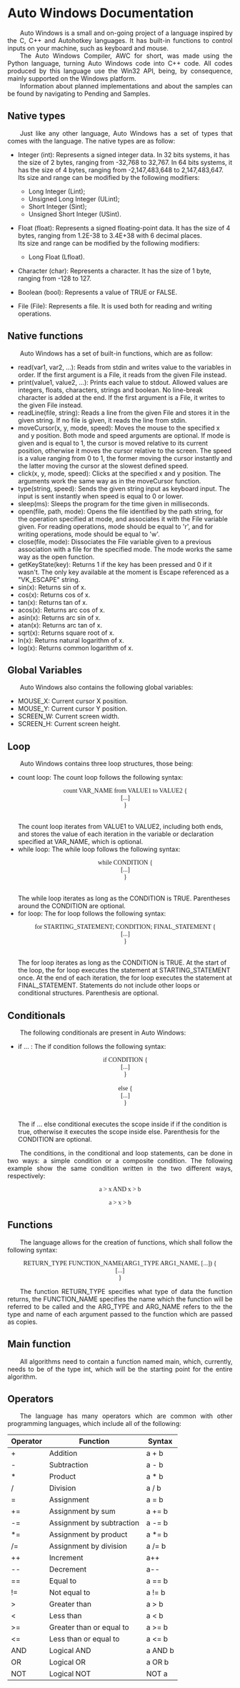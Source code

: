 <h1>Auto Windows Documentation</h1>
<div class="line"></div>

<p align="justify">&emsp;&emsp;Auto Windows is a small and on-going project of a language inspired by the C, C++ and Autohotkey languages. It has built-in functions to control inputs on your machine, such as keyboard and mouse.
<br>
&emsp;&emsp;The Auto Windows Compiler, AWC for short, was made using the Python language, turning Auto Windows code into C++ code. All codes produced by this language use the Win32 API, being, by consequence, mainly supported on the Windows platform.
<br>
&emsp;&emsp;Information about planned implementations and about the samples can be found by navigating to Pending and Samples.</p>

## Native types	
<p align="justify">&emsp;&emsp;Just like any other language, Auto Windows has a set of types that comes with the language. The native types are as follow:</p>

- Integer (int): Represents a signed integer data. In 32 bits systems, it has the size of 2 bytes, ranging from -32,768 to 32,767. In 64 bits systems, it has the size of 4 bytes, ranging from -2,147,483,648 to 2,147,483,647.<br>Its size and range can be modified by the following modifiers:
	- Long Integer (Lint);
	- Unsigned Long Integer (ULint);
	- Short Integer (Sint);
	- Unsigned Short Integer (USint).

- Float (float): Represents a signed floating-point data. It has the size of 4 bytes, ranging from 1.2E-38 to 3.4E+38 with 6 decimal places.<br>Its size and range can be modified by the following modifiers:
	- Long Float (Lfloat).

- Character (char): Represents a character. It has the size of 1 byte, ranging from -128 to 127.

- Boolean (bool): Represents a value of TRUE or FALSE.

- File (File): Represents a file. It is used both for reading and writing operations.

## Native functions
<p align="justify">&emsp;&emsp;Auto Windows has a set of built-in functions, which are as follow:</p>

- read(var1, var2, ...): Reads from stdin and writes value to the variables in order. If the first argument is a File, it reads from the given File instead.
- print(value1, value2, ...): Prints each value to stdout. Allowed values are integers, floats, characters, strings and boolean. No line-break character is added at the end. If the first argument is a File, it writes to the given File instead.
- readLine(file, string): Reads a line from the given File and stores it in the given string. If no file is given, it reads the line from stdin.
- moveCursor(x, y, mode, speed): Moves the mouse to the specified x and y position. Both mode and speed arguments are optional. If mode is given and is equal to 1, the cursor is moved relative to its current position, otherwise it moves the cursor relative to the screen. The speed is a value ranging from 0 to 1, the former moving the cursor instantly and the latter moving the cursor at the slowest defined speed.
- click(x, y, mode, speed): Clicks at the specified x and y position. The arguments work the same way as in the moveCursor function.
- type(string, speed): Sends the given string input as keyboard input. The input is sent instantly when speed is equal to 0 or lower.
- sleep(ms): Sleeps the program for the time given in milliseconds.
- open(file, path, mode): Opens the file identified by the path string, for the operation specified at mode, and associates it with the File variable given. For reading operations, mode should be equal to 'r', and for writing operations, mode should be equal to 'w'.
- close(file, mode): Dissociates the File variable given to a previous association with a file for the specified mode. The mode works the same way as the open function.
- getKeyState(key): Returns 1 if the key has been pressed and 0 if it wasn't. The only key available at the moment is Escape referenced as a "VK_ESCAPE" string.
- sin(x): Returns sin of x.
- cos(x): Returns cos of x.
- tan(x): Returns tan of x.
- acos(x): Returns arc cos of x.
- asin(x): Returns arc sin of x.
- atan(x): Returns arc tan of x.
- sqrt(x): Returns square root of x.
- ln(x): Returns natural logarithm of x.
- log(x): Returns common logarithm of x.

## Global Variables
<p align="justify">&emsp;&emsp;Auto Windows also contains the following global variables:</p>

- MOUSE_X: Current cursor X position.
- MOUSE_Y: Current cursor Y position.
- SCREEN_W: Current screen width.
- SCREEN_H: Current screen height.

## Loop
<p align="justify">&emsp;&emsp;Auto Windows contains three loop structures, those being:</p>
<ul>
	<li>count loop: The count loop follows the following syntax:<br>
	<p align="center" style="font-family: Source Code Pro;">count VAR_NAME from VALUE1 to VALUE2 {<br>
	[...]<br>
	}</p><br>
	The count loop iterates from VALUE1 to VALUE2, including both ends, and stores the value of each iteration in the variable or declaration specified at VAR_NAME, which is optional.</li>
	<li>while loop: The while loop follows the following syntax:<br>
	<p align="center" style="font-family: Source Code Pro;">while CONDITION {<br>
	[...]<br>
	}</p><br>
	The while loop iterates as long as the CONDITION is TRUE. Parentheses around the CONDITION are optional.</li>
	<li>for loop: The for loop follows the following syntax:<br>
	<p align="center" style="font-family: Source Code Pro;">for STARTING_STATEMENT; CONDITION; FINAL_STATEMENT {<br>
	[...]<br>
	}</p><br>
	The for loop iterates as long as the CONDITION is TRUE. At the start of the loop, the for loop executes the statement at STARTING_STATEMENT once. At the end of each iteration, the for loop executes the statement at FINAL_STATEMENT. Statements do not include other loops or conditional structures. Parenthesis are optional.</li>
</ul>

## Conditionals
<p align="justify">&emsp;&emsp;The following conditionals are present in Auto Windows:</p>
<ul>
	<li>if ... : The if condition follows the following syntax:<br>
	<p align="center" style="font-family: Source Code Pro;">if CONDITION {<br>
	[...]<br>
	}<br>
	<br>
	else {<br>
	[...]<br>
	}<br>
	</p><br>
	The if … else conditional executes the scope inside if if the condition is true, otherwise it executes the scope inside else. Parenthesis for the CONDITION are optional.</li>
</ul>
<p align="justify">&emsp;&emsp;The conditions, in the conditional and loop statements, can be done in two ways: a simple condition or a composite condition. The following example show the same condition written in the two different ways, respectively:</p>
<p align="center" style="font-family: Source Code Pro;">a > x AND x > b</p>
<p align="center" style="font-family: Source Code Pro;">a > x > b</p>

## Functions
<p align="justify">&emsp;&emsp;The language allows for the creation of functions, which shall follow the following syntax:</p>
<p align="center" style="font-family: Source Code Pro;">RETURN_TYPE FUNCTION_NAME(ARG1_TYPE ARG1_NAME, [...]) {<br>
	[...]<br>
}</p>
<p align="justify">&emsp;&emsp;The function RETURN_TYPE specifies what type of data the function returns, the FUNCTION_NAME specifies the name which the function will be referred to be called and the ARG_TYPE and ARG_NAME refers to the the type and name of each argument passed to the function which are passed as copies.
</p>

## Main function
<p align="justify">&emsp;&emsp;All algorithms need to contain a function named main, which, currently, needs to be of the type int, which will be the starting point for the entire algorithm.</p>

## Operators
<p align="justify">&emsp;&emsp;The language has many operators which are common with other programming languages, which include all of the following:</p>

| Operator | Function | Syntax |
|-|-|-|
| + | Addition | a + b |
| - | Subtraction | a - b |
| * | Product | a * b |
| / | Division | a / b |
| = | Assignment | a = b |
| += | Assignment by sum | a += b |
| -= | Assignment by subtraction | a -= b |
| *= | Assignment by product | a *= b |
| /= | Assignment by division | a /= b |
| ++ | Increment | a++ |
| -- | Decrement | a-- |
| == | Equal to | a == b |
| != | Not equal to | a != b |
| > | Greater than | a > b |
| < | Less than | a < b |
| >= | Greater than or equal to | a >= b |
| <= | Less than or equal to | a <= b |
| AND | Logical AND | a AND b |
| OR | Logical OR | a OR b |
| NOT | Logical NOT | NOT a |